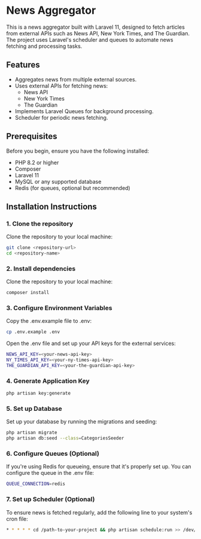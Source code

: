 # News Aggregator

This is a news aggregator built with Laravel 11, designed to fetch articles from external APIs such as News API, New York Times, and The Guardian. The project uses Laravel's scheduler and queues to automate news fetching and processing tasks.

## Features
- Aggregates news from multiple external sources.
- Uses external APIs for fetching news:
  - News API
  - New York Times
  - The Guardian
- Implements Laravel Queues for background processing.
- Scheduler for periodic news fetching.

## Prerequisites
Before you begin, ensure you have the following installed:
- PHP 8.2 or higher
- Composer
- Laravel 11
- MySQL or any supported database
- Redis (for queues, optional but recommended)

## Installation Instructions

### 1. Clone the repository
Clone the repository to your local machine:

```bash
git clone <repository-url>
cd <repository-name>
```

### 2. Install dependencies
Clone the repository to your local machine:

```bash
composer install
```

### 3. Configure Environment Variables
Copy the .env.example file to .env:

```bash
cp .env.example .env
```
Open the .env file and set up your API keys for the external services:


```bash
NEWS_API_KEY=<your-news-api-key>
NY_TIMES_API_KEY=<your-ny-times-api-key>
THE_GUARDIAN_API_KEY=<your-the-guardian-api-key>
```

### 4. Generate Application Key

```bash
php artisan key:generate
```

### 5. Set up Database
Set up your database by running the migrations and seeding:

```bash
php artisan migrate
php artisan db:seed --class=CategoriesSeeder
```

### 6. Configure Queues (Optional)
If you're using Redis for queueing, ensure that it's properly set up. You can configure the queue in the .env file:

```bash
QUEUE_CONNECTION=redis
```

### 7. Set up Scheduler (Optional)
To ensure news is fetched regularly, add the following line to your system's cron file:

```bash
* * * * * cd /path-to-your-project && php artisan schedule:run >> /dev/null 2>&1
```
